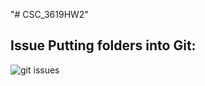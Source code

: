 "# CSC_3619HW2" 






## **Issue Putting folders into Git:**

![git issues](https://user-images.githubusercontent.com/10605443/155821345-7da21722-017d-42ae-afea-76dd734c5743.png)
